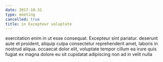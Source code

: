 ```yaml
---
date: 2017-10-31
type: meeting
cancelled: true
title: in Excepteur voluptate
---
```

exercitation enim in ut esse consequat. Excepteur sint pariatur. deserunt aute et proident, aliquip culpa consectetur reprehenderit amet, laboris in nostrud aliqua. occaecat dolor elit, voluptate tempor cillum ea irure quis fugiat ex magna dolore eu sit cupidatat adipiscing non ad in velit nulla